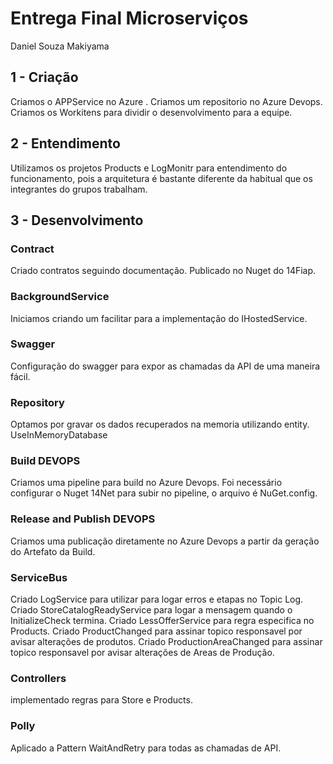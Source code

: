 ﻿# Entrega Final Microserviços
Daniel Souza Makiyama

## 1 - Criação
Criamos o APPService no Azure .
Criamos um repositorio no Azure Devops.    
Criamos os Workitens para dividir o desenvolvimento para a equipe.
    
## 2 - Entendimento
Utilizamos os projetos Products e LogMonitr para entendimento do funcionamento, 
pois a arquitetura é bastante diferente da habitual que os integrantes do grupos trabalham.

## 3 - Desenvolvimento

### Contract
Criado contratos seguindo documentação.
Publicado no Nuget do 14Fiap.
    
### BackgroundService
Iniciamos criando um facilitar para a implementação do IHostedService.
    
### Swagger
Configuração do swagger para expor as chamadas da API de uma maneira fácil.
    
### Repository 
Optamos por gravar os dados recuperados na memoria utilizando entity. UseInMemoryDatabase

### Build DEVOPS
Criamos uma pipeline para build no Azure Devops.
Foi necessário configurar o Nuget 14Net para subir no pipeline, o arquivo é NuGet.config.

### Release and Publish DEVOPS
Criamos uma publicação diretamente no Azure Devops a partir da geração do Artefato da Build.

### ServiceBus
Criado LogService para utilizar para logar erros e etapas no Topic Log.
Criado StoreCatalogReadyService para logar a mensagem quando o InitializeCheck termina.
Criado LessOfferService para regra especifica no Products.
Criado ProductChanged para assinar topico responsavel por avisar alterações de produtos.
Criado ProductionAreaChanged para assinar topico responsavel por avisar alterações de Areas de Produção.

### Controllers
implementado regras para Store e Products.

### Polly
Aplicado a Pattern WaitAndRetry para todas as chamadas de API.
